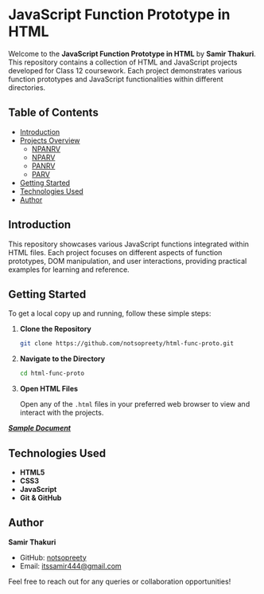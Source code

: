 # JavaScript Function Prototype in HTML

Welcome to the **JavaScript Function Prototype in HTML** by **Samir Thakuri**. This repository contains a collection of HTML and JavaScript projects developed for Class 12 coursework. Each project demonstrates various function prototypes and JavaScript functionalities within different directories.

## Table of Contents

- [Introduction](#introduction)
- [Projects Overview](#projects-overview)
  - [NPANRV](#npanrv)
  - [NPARV](#nparv)
  - [PANRV](#panrv)
  - [PARV](#parv)
- [Getting Started](#getting-started)
- [Technologies Used](#technologies-used)
- [Author](#author)

## Introduction

This repository showcases various JavaScript functions integrated within HTML files. Each project focuses on different aspects of function prototypes, DOM manipulation, and user interactions, providing practical examples for learning and reference.


## Getting Started

To get a local copy up and running, follow these simple steps:

1. **Clone the Repository**

   ```bash
   git clone https://github.com/notsopreety/html-func-proto.git
   ```

2. **Navigate to the Directory**

   ```bash
   cd html-func-proto
   ```

3. **Open HTML Files**

   Open any of the `.html` files in your preferred web browser to view and interact with the projects.
   
***[Sample Document](./SamirXYZ.pdf)***

## Technologies Used

- **HTML5**
- **CSS3**
- **JavaScript**
- **Git & GitHub**


## Author

**Samir Thakuri**

- GitHub: [notsopreety](https://github.com/notsopreety)
- Email: itssamir444@gmail.com

Feel free to reach out for any queries or collaboration opportunities!
